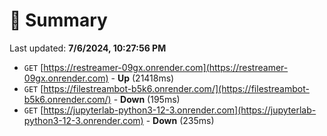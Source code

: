 # 📖 Summary
Last updated: **7/6/2024, 10:27:56 PM**

- `GET` [https://restreamer-09gx.onrender.com](https://restreamer-09gx.onrender.com) - **Up** (21418ms)
- `GET` [https://filestreambot-b5k6.onrender.com/](https://filestreambot-b5k6.onrender.com/) - **Down** (195ms)
- `GET` [https://jupyterlab-python3-12-3.onrender.com](https://jupyterlab-python3-12-3.onrender.com) - **Down** (235ms)
